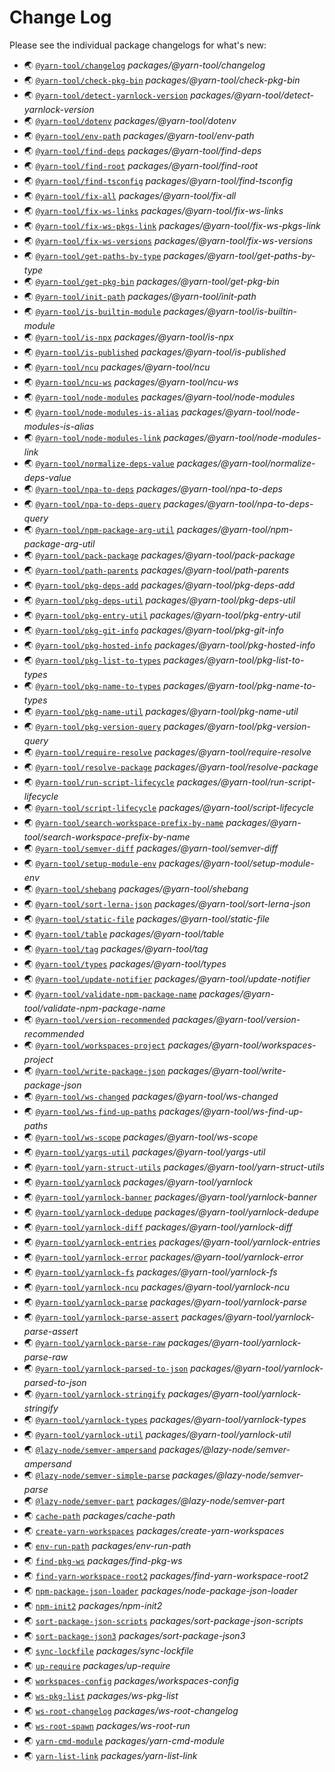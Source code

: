 # Change Log

Please see the individual package changelogs for what's new:

* 🌏 [`@yarn-tool/changelog`](./packages/@yarn-tool/changelog/CHANGELOG.md "packages/@yarn-tool/changelog") *packages/@yarn-tool/changelog*
* 🌏 [`@yarn-tool/check-pkg-bin`](./packages/@yarn-tool/check-pkg-bin/CHANGELOG.md "packages/@yarn-tool/check-pkg-bin") *packages/@yarn-tool/check-pkg-bin*
* 🌏 [`@yarn-tool/detect-yarnlock-version`](./packages/@yarn-tool/detect-yarnlock-version/CHANGELOG.md "packages/@yarn-tool/detect-yarnlock-version") *packages/@yarn-tool/detect-yarnlock-version*
* 🌏 [`@yarn-tool/dotenv`](./packages/@yarn-tool/dotenv/CHANGELOG.md "packages/@yarn-tool/dotenv") *packages/@yarn-tool/dotenv*
* 🌏 [`@yarn-tool/env-path`](./packages/@yarn-tool/env-path/CHANGELOG.md "packages/@yarn-tool/env-path") *packages/@yarn-tool/env-path*
* 🌏 [`@yarn-tool/find-deps`](./packages/@yarn-tool/find-deps/CHANGELOG.md "packages/@yarn-tool/find-deps") *packages/@yarn-tool/find-deps*
* 🌏 [`@yarn-tool/find-root`](./packages/@yarn-tool/find-root/CHANGELOG.md "packages/@yarn-tool/find-root") *packages/@yarn-tool/find-root*
* 🌏 [`@yarn-tool/find-tsconfig`](./packages/@yarn-tool/find-tsconfig/CHANGELOG.md "packages/@yarn-tool/find-tsconfig") *packages/@yarn-tool/find-tsconfig*
* 🌏 [`@yarn-tool/fix-all`](./packages/@yarn-tool/fix-all/CHANGELOG.md "packages/@yarn-tool/fix-all") *packages/@yarn-tool/fix-all*
* 🌏 [`@yarn-tool/fix-ws-links`](./packages/@yarn-tool/fix-ws-links/CHANGELOG.md "packages/@yarn-tool/fix-ws-links") *packages/@yarn-tool/fix-ws-links*
* 🌏 [`@yarn-tool/fix-ws-pkgs-link`](./packages/@yarn-tool/fix-ws-pkgs-link/CHANGELOG.md "packages/@yarn-tool/fix-ws-pkgs-link") *packages/@yarn-tool/fix-ws-pkgs-link*
* 🌏 [`@yarn-tool/fix-ws-versions`](./packages/@yarn-tool/fix-ws-versions/CHANGELOG.md "packages/@yarn-tool/fix-ws-versions") *packages/@yarn-tool/fix-ws-versions*
* 🌏 [`@yarn-tool/get-paths-by-type`](./packages/@yarn-tool/get-paths-by-type/CHANGELOG.md "packages/@yarn-tool/get-paths-by-type") *packages/@yarn-tool/get-paths-by-type*
* 🌏 [`@yarn-tool/get-pkg-bin`](./packages/@yarn-tool/get-pkg-bin/CHANGELOG.md "packages/@yarn-tool/get-pkg-bin") *packages/@yarn-tool/get-pkg-bin*
* 🌏 [`@yarn-tool/init-path`](./packages/@yarn-tool/init-path/CHANGELOG.md "packages/@yarn-tool/init-path") *packages/@yarn-tool/init-path*
* 🌏 [`@yarn-tool/is-builtin-module`](./packages/@yarn-tool/is-builtin-module/CHANGELOG.md "packages/@yarn-tool/is-builtin-module") *packages/@yarn-tool/is-builtin-module*
* 🌏 [`@yarn-tool/is-npx`](./packages/@yarn-tool/is-npx/CHANGELOG.md "packages/@yarn-tool/is-npx") *packages/@yarn-tool/is-npx*
* 🌏 [`@yarn-tool/is-published`](./packages/@yarn-tool/is-published/CHANGELOG.md "packages/@yarn-tool/is-published") *packages/@yarn-tool/is-published*
* 🌏 [`@yarn-tool/ncu`](./packages/@yarn-tool/ncu/CHANGELOG.md "packages/@yarn-tool/ncu") *packages/@yarn-tool/ncu*
* 🌏 [`@yarn-tool/ncu-ws`](./packages/@yarn-tool/ncu-ws/CHANGELOG.md "packages/@yarn-tool/ncu-ws") *packages/@yarn-tool/ncu-ws*
* 🌏 [`@yarn-tool/node-modules`](./packages/@yarn-tool/node-modules/CHANGELOG.md "packages/@yarn-tool/node-modules") *packages/@yarn-tool/node-modules*
* 🌏 [`@yarn-tool/node-modules-is-alias`](./packages/@yarn-tool/node-modules-is-alias/CHANGELOG.md "packages/@yarn-tool/node-modules-is-alias") *packages/@yarn-tool/node-modules-is-alias*
* 🌏 [`@yarn-tool/node-modules-link`](./packages/@yarn-tool/node-modules-link/CHANGELOG.md "packages/@yarn-tool/node-modules-link") *packages/@yarn-tool/node-modules-link*
* 🌏 [`@yarn-tool/normalize-deps-value`](./packages/@yarn-tool/normalize-deps-value/CHANGELOG.md "packages/@yarn-tool/normalize-deps-value") *packages/@yarn-tool/normalize-deps-value*
* 🌏 [`@yarn-tool/npa-to-deps`](./packages/@yarn-tool/npa-to-deps/CHANGELOG.md "packages/@yarn-tool/npa-to-deps") *packages/@yarn-tool/npa-to-deps*
* 🌏 [`@yarn-tool/npa-to-deps-query`](./packages/@yarn-tool/npa-to-deps-query/CHANGELOG.md "packages/@yarn-tool/npa-to-deps-query") *packages/@yarn-tool/npa-to-deps-query*
* 🌏 [`@yarn-tool/npm-package-arg-util`](./packages/@yarn-tool/npm-package-arg-util/CHANGELOG.md "packages/@yarn-tool/npm-package-arg-util") *packages/@yarn-tool/npm-package-arg-util*
* 🌏 [`@yarn-tool/pack-package`](./packages/@yarn-tool/pack-package/CHANGELOG.md "packages/@yarn-tool/pack-package") *packages/@yarn-tool/pack-package*
* 🌏 [`@yarn-tool/path-parents`](./packages/@yarn-tool/path-parents/CHANGELOG.md "packages/@yarn-tool/path-parents") *packages/@yarn-tool/path-parents*
* 🌏 [`@yarn-tool/pkg-deps-add`](./packages/@yarn-tool/pkg-deps-add/CHANGELOG.md "packages/@yarn-tool/pkg-deps-add") *packages/@yarn-tool/pkg-deps-add*
* 🌏 [`@yarn-tool/pkg-deps-util`](./packages/@yarn-tool/pkg-deps-util/CHANGELOG.md "packages/@yarn-tool/pkg-deps-util") *packages/@yarn-tool/pkg-deps-util*
* 🌏 [`@yarn-tool/pkg-entry-util`](./packages/@yarn-tool/pkg-entry-util/CHANGELOG.md "packages/@yarn-tool/pkg-entry-util") *packages/@yarn-tool/pkg-entry-util*
* 🌏 [`@yarn-tool/pkg-git-info`](./packages/@yarn-tool/pkg-git-info/CHANGELOG.md "packages/@yarn-tool/pkg-git-info") *packages/@yarn-tool/pkg-git-info*
* 🌏 [`@yarn-tool/pkg-hosted-info`](./packages/@yarn-tool/pkg-hosted-info/CHANGELOG.md "packages/@yarn-tool/pkg-hosted-info") *packages/@yarn-tool/pkg-hosted-info*
* 🌏 [`@yarn-tool/pkg-list-to-types`](./packages/@yarn-tool/pkg-list-to-types/CHANGELOG.md "packages/@yarn-tool/pkg-list-to-types") *packages/@yarn-tool/pkg-list-to-types*
* 🌏 [`@yarn-tool/pkg-name-to-types`](./packages/@yarn-tool/pkg-name-to-types/CHANGELOG.md "packages/@yarn-tool/pkg-name-to-types") *packages/@yarn-tool/pkg-name-to-types*
* 🌏 [`@yarn-tool/pkg-name-util`](./packages/@yarn-tool/pkg-name-util/CHANGELOG.md "packages/@yarn-tool/pkg-name-util") *packages/@yarn-tool/pkg-name-util*
* 🌏 [`@yarn-tool/pkg-version-query`](./packages/@yarn-tool/pkg-version-query/CHANGELOG.md "packages/@yarn-tool/pkg-version-query") *packages/@yarn-tool/pkg-version-query*
* 🌏 [`@yarn-tool/require-resolve`](./packages/@yarn-tool/require-resolve/CHANGELOG.md "packages/@yarn-tool/require-resolve") *packages/@yarn-tool/require-resolve*
* 🌏 [`@yarn-tool/resolve-package`](./packages/@yarn-tool/resolve-package/CHANGELOG.md "packages/@yarn-tool/resolve-package") *packages/@yarn-tool/resolve-package*
* 🌏 [`@yarn-tool/run-script-lifecycle`](./packages/@yarn-tool/run-script-lifecycle/CHANGELOG.md "packages/@yarn-tool/run-script-lifecycle") *packages/@yarn-tool/run-script-lifecycle*
* 🌏 [`@yarn-tool/script-lifecycle`](./packages/@yarn-tool/script-lifecycle/CHANGELOG.md "packages/@yarn-tool/script-lifecycle") *packages/@yarn-tool/script-lifecycle*
* 🌏 [`@yarn-tool/search-workspace-prefix-by-name`](./packages/@yarn-tool/search-workspace-prefix-by-name/CHANGELOG.md "packages/@yarn-tool/search-workspace-prefix-by-name") *packages/@yarn-tool/search-workspace-prefix-by-name*
* 🌏 [`@yarn-tool/semver-diff`](./packages/@yarn-tool/semver-diff/CHANGELOG.md "packages/@yarn-tool/semver-diff") *packages/@yarn-tool/semver-diff*
* 🌏 [`@yarn-tool/setup-module-env`](./packages/@yarn-tool/setup-module-env/CHANGELOG.md "packages/@yarn-tool/setup-module-env") *packages/@yarn-tool/setup-module-env*
* 🌏 [`@yarn-tool/shebang`](./packages/@yarn-tool/shebang/CHANGELOG.md "packages/@yarn-tool/shebang") *packages/@yarn-tool/shebang*
* 🌏 [`@yarn-tool/sort-lerna-json`](./packages/@yarn-tool/sort-lerna-json/CHANGELOG.md "packages/@yarn-tool/sort-lerna-json") *packages/@yarn-tool/sort-lerna-json*
* 🌏 [`@yarn-tool/static-file`](./packages/@yarn-tool/static-file/CHANGELOG.md "packages/@yarn-tool/static-file") *packages/@yarn-tool/static-file*
* 🌏 [`@yarn-tool/table`](./packages/@yarn-tool/table/CHANGELOG.md "packages/@yarn-tool/table") *packages/@yarn-tool/table*
* 🌏 [`@yarn-tool/tag`](./packages/@yarn-tool/tag/CHANGELOG.md "packages/@yarn-tool/tag") *packages/@yarn-tool/tag*
* 🌏 [`@yarn-tool/types`](./packages/@yarn-tool/types/CHANGELOG.md "packages/@yarn-tool/types") *packages/@yarn-tool/types*
* 🌏 [`@yarn-tool/update-notifier`](./packages/@yarn-tool/update-notifier/CHANGELOG.md "packages/@yarn-tool/update-notifier") *packages/@yarn-tool/update-notifier*
* 🌏 [`@yarn-tool/validate-npm-package-name`](./packages/@yarn-tool/validate-npm-package-name/CHANGELOG.md "packages/@yarn-tool/validate-npm-package-name") *packages/@yarn-tool/validate-npm-package-name*
* 🌏 [`@yarn-tool/version-recommended`](./packages/@yarn-tool/version-recommended/CHANGELOG.md "packages/@yarn-tool/version-recommended") *packages/@yarn-tool/version-recommended*
* 🌏 [`@yarn-tool/workspaces-project`](./packages/@yarn-tool/workspaces-project/CHANGELOG.md "packages/@yarn-tool/workspaces-project") *packages/@yarn-tool/workspaces-project*
* 🌏 [`@yarn-tool/write-package-json`](./packages/@yarn-tool/write-package-json/CHANGELOG.md "packages/@yarn-tool/write-package-json") *packages/@yarn-tool/write-package-json*
* 🌏 [`@yarn-tool/ws-changed`](./packages/@yarn-tool/ws-changed/CHANGELOG.md "packages/@yarn-tool/ws-changed") *packages/@yarn-tool/ws-changed*
* 🌏 [`@yarn-tool/ws-find-up-paths`](./packages/@yarn-tool/ws-find-up-paths/CHANGELOG.md "packages/@yarn-tool/ws-find-up-paths") *packages/@yarn-tool/ws-find-up-paths*
* 🌏 [`@yarn-tool/ws-scope`](./packages/@yarn-tool/ws-scope/CHANGELOG.md "packages/@yarn-tool/ws-scope") *packages/@yarn-tool/ws-scope*
* 🌏 [`@yarn-tool/yargs-util`](./packages/@yarn-tool/yargs-util/CHANGELOG.md "packages/@yarn-tool/yargs-util") *packages/@yarn-tool/yargs-util*
* 🌏 [`@yarn-tool/yarn-struct-utils`](./packages/@yarn-tool/yarn-struct-utils/CHANGELOG.md "packages/@yarn-tool/yarn-struct-utils") *packages/@yarn-tool/yarn-struct-utils*
* 🌏 [`@yarn-tool/yarnlock`](./packages/@yarn-tool/yarnlock/CHANGELOG.md "packages/@yarn-tool/yarnlock") *packages/@yarn-tool/yarnlock*
* 🌏 [`@yarn-tool/yarnlock-banner`](./packages/@yarn-tool/yarnlock-banner/CHANGELOG.md "packages/@yarn-tool/yarnlock-banner") *packages/@yarn-tool/yarnlock-banner*
* 🌏 [`@yarn-tool/yarnlock-dedupe`](./packages/@yarn-tool/yarnlock-dedupe/CHANGELOG.md "packages/@yarn-tool/yarnlock-dedupe") *packages/@yarn-tool/yarnlock-dedupe*
* 🌏 [`@yarn-tool/yarnlock-diff`](./packages/@yarn-tool/yarnlock-diff/CHANGELOG.md "packages/@yarn-tool/yarnlock-diff") *packages/@yarn-tool/yarnlock-diff*
* 🌏 [`@yarn-tool/yarnlock-entries`](./packages/@yarn-tool/yarnlock-entries/CHANGELOG.md "packages/@yarn-tool/yarnlock-entries") *packages/@yarn-tool/yarnlock-entries*
* 🌏 [`@yarn-tool/yarnlock-error`](./packages/@yarn-tool/yarnlock-error/CHANGELOG.md "packages/@yarn-tool/yarnlock-error") *packages/@yarn-tool/yarnlock-error*
* 🌏 [`@yarn-tool/yarnlock-fs`](./packages/@yarn-tool/yarnlock-fs/CHANGELOG.md "packages/@yarn-tool/yarnlock-fs") *packages/@yarn-tool/yarnlock-fs*
* 🌏 [`@yarn-tool/yarnlock-ncu`](./packages/@yarn-tool/yarnlock-ncu/CHANGELOG.md "packages/@yarn-tool/yarnlock-ncu") *packages/@yarn-tool/yarnlock-ncu*
* 🌏 [`@yarn-tool/yarnlock-parse`](./packages/@yarn-tool/yarnlock-parse/CHANGELOG.md "packages/@yarn-tool/yarnlock-parse") *packages/@yarn-tool/yarnlock-parse*
* 🌏 [`@yarn-tool/yarnlock-parse-assert`](./packages/@yarn-tool/yarnlock-parse-assert/CHANGELOG.md "packages/@yarn-tool/yarnlock-parse-assert") *packages/@yarn-tool/yarnlock-parse-assert*
* 🌏 [`@yarn-tool/yarnlock-parse-raw`](./packages/@yarn-tool/yarnlock-parse-raw/CHANGELOG.md "packages/@yarn-tool/yarnlock-parse-raw") *packages/@yarn-tool/yarnlock-parse-raw*
* 🌏 [`@yarn-tool/yarnlock-parsed-to-json`](./packages/@yarn-tool/yarnlock-parsed-to-json/CHANGELOG.md "packages/@yarn-tool/yarnlock-parsed-to-json") *packages/@yarn-tool/yarnlock-parsed-to-json*
* 🌏 [`@yarn-tool/yarnlock-stringify`](./packages/@yarn-tool/yarnlock-stringify/CHANGELOG.md "packages/@yarn-tool/yarnlock-stringify") *packages/@yarn-tool/yarnlock-stringify*
* 🌏 [`@yarn-tool/yarnlock-types`](./packages/@yarn-tool/yarnlock-types/CHANGELOG.md "packages/@yarn-tool/yarnlock-types") *packages/@yarn-tool/yarnlock-types*
* 🌏 [`@yarn-tool/yarnlock-util`](./packages/@yarn-tool/yarnlock-util/CHANGELOG.md "packages/@yarn-tool/yarnlock-util") *packages/@yarn-tool/yarnlock-util*
* 🌏 [`@lazy-node/semver-ampersand`](./packages/@lazy-node/semver-ampersand/CHANGELOG.md "packages/@lazy-node/semver-ampersand") *packages/@lazy-node/semver-ampersand*
* 🌏 [`@lazy-node/semver-simple-parse`](./packages/@lazy-node/semver-parse/CHANGELOG.md "packages/@lazy-node/semver-parse") *packages/@lazy-node/semver-parse*
* 🌏 [`@lazy-node/semver-part`](./packages/@lazy-node/semver-part/CHANGELOG.md "packages/@lazy-node/semver-part") *packages/@lazy-node/semver-part*
* 🌏 [`cache-path`](./packages/cache-path/CHANGELOG.md "packages/cache-path") *packages/cache-path*
* 🌏 [`create-yarn-workspaces`](./packages/create-yarn-workspaces/CHANGELOG.md "packages/create-yarn-workspaces") *packages/create-yarn-workspaces*
* 🌏 [`env-run-path`](./packages/env-run-path/CHANGELOG.md "packages/env-run-path") *packages/env-run-path*
* 🌏 [`find-pkg-ws`](./packages/find-pkg-ws/CHANGELOG.md "packages/find-pkg-ws") *packages/find-pkg-ws*
* 🌏 [`find-yarn-workspace-root2`](./packages/find-yarn-workspace-root2/CHANGELOG.md "packages/find-yarn-workspace-root2") *packages/find-yarn-workspace-root2*
* 🌏 [`npm-package-json-loader`](./packages/node-package-json-loader/CHANGELOG.md "packages/node-package-json-loader") *packages/node-package-json-loader*
* 🌏 [`npm-init2`](./packages/npm-init2/CHANGELOG.md "packages/npm-init2") *packages/npm-init2*
* 🌏 [`sort-package-json-scripts`](./packages/sort-package-json-scripts/CHANGELOG.md "packages/sort-package-json-scripts") *packages/sort-package-json-scripts*
* 🌏 [`sort-package-json3`](./packages/sort-package-json3/CHANGELOG.md "packages/sort-package-json3") *packages/sort-package-json3*
* 🌏 [`sync-lockfile`](./packages/sync-lockfile/CHANGELOG.md "packages/sync-lockfile") *packages/sync-lockfile*
* 🌏 [`up-require`](./packages/up-require/CHANGELOG.md "packages/up-require") *packages/up-require*
* 🌏 [`workspaces-config`](./packages/workspaces-config/CHANGELOG.md "packages/workspaces-config") *packages/workspaces-config*
* 🌏 [`ws-pkg-list`](./packages/ws-pkg-list/CHANGELOG.md "packages/ws-pkg-list") *packages/ws-pkg-list*
* 🌏 [`ws-root-changelog`](./packages/ws-root-changelog/CHANGELOG.md "packages/ws-root-changelog") *packages/ws-root-changelog*
* 🌏 [`ws-root-spawn`](./packages/ws-root-run/CHANGELOG.md "packages/ws-root-run") *packages/ws-root-run*
* 🌏 [`yarn-cmd-module`](./packages/yarn-cmd-module/CHANGELOG.md "packages/yarn-cmd-module") *packages/yarn-cmd-module*
* 🌏 [`yarn-list-link`](./packages/yarn-list-link/CHANGELOG.md "packages/yarn-list-link") *packages/yarn-list-link*

